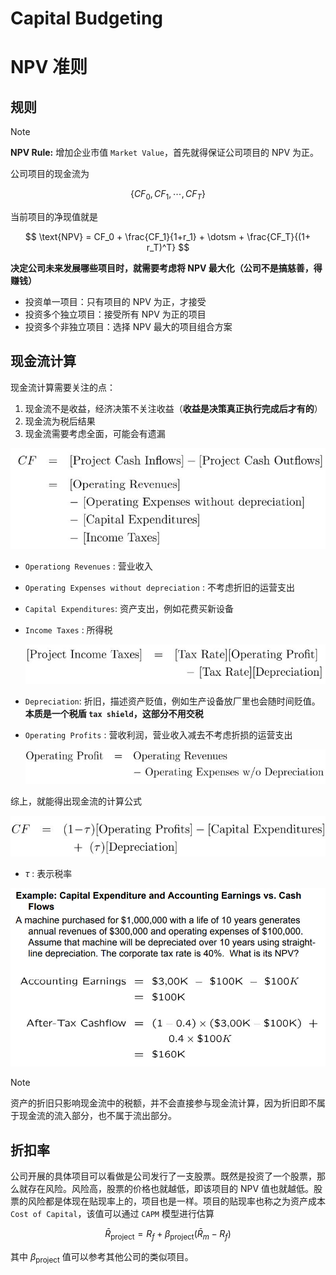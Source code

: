 # Capital Budgeting

# NPV 准则

## 规则

> [!note]
> **NPV Rule:** 增加企业市值 `Market Value`，首先就得保证公司项目的 NPV 为正。

公司项目的现金流为

$$
\{ CF_0, CF_1,\dotsm,CF_T \}
$$

当前项目的净现值就是

$$
\text{NPV} = CF_0 + \frac{CF_1}{1+r_1} + \dotsm + \frac{CF_T}{(1+ r_T)^T}
$$

**决定公司未来发展哪些项目时，就需要考虑将 NPV 最大化（公司不是搞慈善，得赚钱）**
- 投资单一项目：只有项目的 NPV 为正，才接受
- 投资多个独立项目：接受所有 NPV 为正的项目
- 投资多个非独立项目：选择 NPV 最大的项目组合方案

## 现金流计算

现金流计算需要关注的点：
1. 现金流不是收益，经济决策不关注收益（**收益是决策真正执行完成后才有的**）
2. 现金流为税后结果
3. 现金流需要考虑全面，可能会有遗漏

![cash flows|c,50](image/CashFlow.jpg)

- `Operationg Revenues` : 营业收入
- `Operating Expenses without depreciation` : 不考虑折旧的运营支出
- `Capital Expenditures`: 资产支出，例如花费买新设备
- `Income Taxes` : 所得税

    ![income Taxes|c,50](image/IncomeTaxe.jpg)

- `Depreciation`: 折旧，描述资产贬值，例如生产设备放厂里也会随时间贬值。**本质是一个税盾 `tax shield`，这部分不用交税**
- `Operating Profits` : 营收利润，营业收入减去不考虑折损的运营支出

    ![Operationg Profit|c,50](image/OperatingProfit.jpg)

综上，就能得出现金流的计算公式

![cash flows|c,50](image/CashFlowWithTaxRate.jpg)

- $\tau$ : 表示税率

![example](image/example.jpg)

> [!note]
> 资产的折旧只影响现金流中的税额，并不会直接参与现金流计算，因为折旧即不属于现金流的流入部分，也不属于流出部分。

## 折扣率

公司开展的具体项目可以看做是公司发行了一支股票。既然是投资了一个股票，那么就存在风险。风险高，股票的价格也就越低，即该项目的 NPV 值也就越低。股票的风险都是体现在贴现率上的，项目也是一样。项目的贴现率也称之为资产成本 `Cost of Capital`，该值可以通过 `CAPM` 模型进行估算

$$
\bar{R}_\text{project} =  R_f+\beta_\text{project}\left(\bar{R}_m-R_f\right)
$$

其中 $\beta_\text{project}$ 值可以参考其他公司的类似项目。

